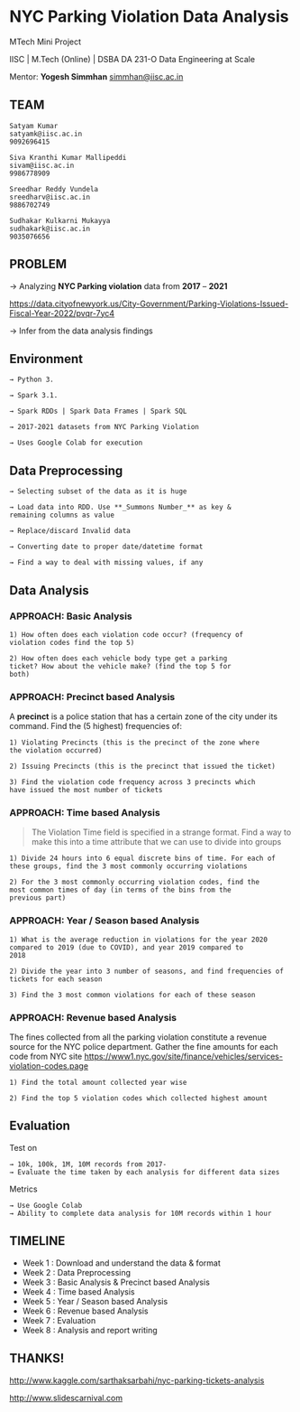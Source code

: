 # NYC Parking Violation Data Analysis

MTech Mini Project

IISC | M.Tech (Online) | DSBA
DA 231-O Data Engineering at Scale

Mentor: **Yogesh Simmhan**
simmhan@iisc.ac.in

## TEAM

```
Satyam Kumar
satyamk@iisc.ac.in
9092696415
```

```
Siva Kranthi Kumar Mallipeddi
sivam@iisc.ac.in
9986778909
```
```
Sreedhar Reddy Vundela
sreedharv@iisc.ac.in
9886702749
```

```
Sudhakar Kulkarni Mukayya
sudhakark@iisc.ac.in
9035076656
```


## PROBLEM


→ Analyzing **NYC Parking violation** data from **2017** – **2021**

https://data.cityofnewyork.us/City-Government/Parking-Violations-Issued-Fiscal-Year-2022/pvqr-7yc4

→ Infer from the data analysis findings


## Environment
```
→ Python 3.

→ Spark 3.1.

→ Spark RDDs | Spark Data Frames | Spark SQL

→ 2017-2021 datasets from NYC Parking Violation

→ Uses Google Colab for execution

```

## Data Preprocessing
```
→ Selecting subset of the data as it is huge

→ Load data into RDD. Use **_Summons Number_** as key &
remaining columns as value

→ Replace/discard Invalid data

→ Converting date to proper date/datetime format

→ Find a way to deal with missing values, if any

```

## Data Analysis

### APPROACH: Basic Analysis

```
1) How often does each violation code occur? (frequency of
violation codes find the top 5)

2) How often does each vehicle body type get a parking
ticket? How about the vehicle make? (find the top 5 for
both)
```

### APPROACH: Precinct based Analysis

A **precinct** is a police station that has a certain zone of the city under its command. Find the (5 highest) frequencies of:

```
1) Violating Precincts (this is the precinct of the zone where
the violation occurred)

2) Issuing Precincts (this is the precinct that issued the ticket)

3) Find the violation code frequency across 3 precincts which
have issued the most number of tickets
```

### APPROACH: Time based Analysis

> The Violation Time field is specified in a strange format. Find a way to make this into a time attribute that we can use to divide into groups

```
1) Divide 24 hours into 6 equal discrete bins of time. For each of
these groups, find the 3 most commonly occurring violations

2) For the 3 most commonly occurring violation codes, find the
most common times of day (in terms of the bins from the
previous part)
```

### APPROACH: Year / Season based Analysis

```
1) What is the average reduction in violations for the year 2020
compared to 2019 (due to COVID), and year 2019 compared to
2018

2) Divide the year into 3 number of seasons, and find frequencies of
tickets for each season

3) Find the 3 most common violations for each of these season
```

### APPROACH: Revenue based Analysis

The fines collected from all the parking violation constitute a revenue source for the NYC police department. Gather the fine amounts for each code from NYC site https://www1.nyc.gov/site/finance/vehicles/services-violation-codes.page

```
1) Find the total amount collected year wise

2) Find the top 5 violation codes which collected highest amount
```

## Evaluation

Test on
```
→ 10k, 100k, 1M, 10M records from 2017-
→ Evaluate the time taken by each analysis for different data sizes
```

Metrics
```
→ Use Google Colab
→ Ability to complete data analysis for 10M records within 1 hour
```

## TIMELINE

* Week 1 : Download and understand the data & format
* Week 2 : Data Preprocessing
* Week 3 : Basic Analysis & Precinct based Analysis
* Week 4 : Time based Analysis
* Week 5 : Year / Season based Analysis
* Week 6 : Revenue based Analysis
* Week 7 : Evaluation
* Week 8 : Analysis and report writing


## THANKS!

http://www.kaggle.com/sarthaksarbahi/nyc-parking-tickets-analysis

http://www.slidescarnival.com

